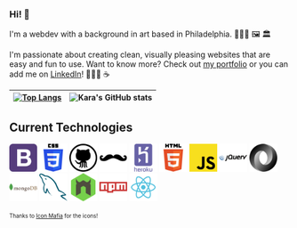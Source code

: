 ### Hi! 👋

I'm a webdev with a background in art based in Philadelphia. 👩🏻‍💻 🖼️ 🏛️

I'm passionate about creating clean, visually pleasing websites that are easy and fun to use. Want to know more? Check out [my portfolio](https://karajsch.github.io/) or you can add me on [LinkedIn](https://www.linkedin.com/in/karajsch/)! 🙋🏻‍♀️ ☕

| [![Top Langs](https://github-readme-stats.vercel.app/api/top-langs/?username=karajsch)](https://github.com/karajsch/github-readme-stats) | ![Kara's GitHub stats](https://github-readme-stats.vercel.app/api?username=karajsch&show_icons=true) |
| :--------------------------------------------------------------------------------------------------------------------------------------: | :--------------------------------------------------------------------------------------------------: |

## Current Technologies

<img src="./icons/bootstrap.png" height="50" alt="Bootstrap"> <img src="./icons/css.png" height="50" alt="CSS"> <img src="./icons/github.png" height="50" alt="GitHub"> <img src="./icons/handlebars.png" height="50" alt="Handlebars"> <img src="./icons/heroku.png" height="50" alt="Heroku"> <img src="./icons/html.png" height="50" alt="HTML5"> <img src="./icons/javascript.png" height="50" alt="JavaScript"> <img src="./icons/jquery.png" height="50" alt="JQuery"> <img src="./icons/json.png" height="50" alt="JSON"> <img src="./icons/mongodb.png" height="50" alt="MongoDB"> <img src="./icons/mysql.png" height="50" alt="MySQL"> <img src="./icons/nodemon.png" height="50" alt="NodeMon"> <img src="./icons/npm.png" height="50" alt="NPM"> <img src="./icons/react.png" height="50" alt="React">

<sub><sup>Thanks to [Icon Mafia](https://iconscout.com/contributors/icon-mafia/icons) for the icons!</sup></sub>
